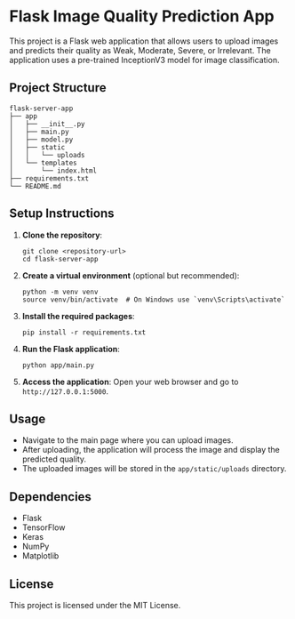 # Flask Image Quality Prediction App

This project is a Flask web application that allows users to upload images and predicts their quality as Weak, Moderate, Severe, or Irrelevant. The application uses a pre-trained InceptionV3 model for image classification.

## Project Structure

```
flask-server-app
├── app
│   ├── __init__.py
│   ├── main.py
│   ├── model.py
│   ├── static
│   │   └── uploads
│   └── templates
│       └── index.html
├── requirements.txt
└── README.md
```

## Setup Instructions

1. **Clone the repository**:
   ```
   git clone <repository-url>
   cd flask-server-app
   ```

2. **Create a virtual environment** (optional but recommended):
   ```
   python -m venv venv
   source venv/bin/activate  # On Windows use `venv\Scripts\activate`
   ```

3. **Install the required packages**:
   ```
   pip install -r requirements.txt
   ```

4. **Run the Flask application**:
   ```
   python app/main.py
   ```

5. **Access the application**:
   Open your web browser and go to `http://127.0.0.1:5000`.

## Usage

- Navigate to the main page where you can upload images.
- After uploading, the application will process the image and display the predicted quality.
- The uploaded images will be stored in the `app/static/uploads` directory.

## Dependencies

- Flask
- TensorFlow
- Keras
- NumPy
- Matplotlib

## License

This project is licensed under the MIT License.